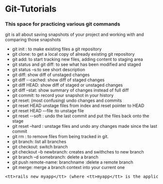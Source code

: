 Git-Tutorials
==================
<h3>This space for practicing various git commands </h3>
<p>git is all about saving snapshots of your project and working with and comparing those snapshots
</p>
<ul>
<li>git init : to make existing files a git repository </li>
<li>git clone: to get a local copy of already existing git repository </li>
<li>git add: to start tracking new files, adding content to staging area </li>
<li>git status and git diff: to see what has been modified and staged </li>
<li>git status –s:to see short description </li>
<li>git diff: show diff of unstaged changes </li>
<li>git diff --cached: show diff of staged changes </li>
<li>git diff HEAD: show diff of staged or unstaged changes </li>
<li>git diff –stat: show summary of changes instead of full diff </li>
<li>git commit: to record your snapshot in your history </li>
<li>git reset: (most confusing) undo changes and commits </li>
<li>git reset HEAD unstage files from index and reset pointer to HEAD </li>
<li>git reset HEAD –-file :to unstage file </li>
<li>git reset --soft : undo the last commit and put the files back onto the stage </li>
<li>git reset –hard : unstage files and undo any changes made since the last commit </li>
<li>git rm : to remove files from being tracked in git. </li>
<li>git branch: list all branches </li>
<li>git checkout: switch branch </li>
<li>git checkout –b newbranch: creates and swithches to new branch </li>
<li>git branch –d somebranch: delete a branch </li>
<li>git push remote-name: branchname  :delete a remote branch </li>
<li>git merge: merge a branch context into your current one </li>
</ul>
<pre>&lt;tt&gt;rails new myapp&lt;/tt&gt; (where &lt;tt&gt;myapp&lt;/tt&gt; is the application name)</pre>
